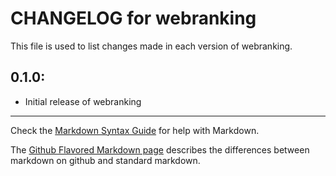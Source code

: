 # CHANGELOG for webranking

This file is used to list changes made in each version of webranking.

## 0.1.0:

* Initial release of webranking

- - -
Check the [Markdown Syntax Guide](http://daringfireball.net/projects/markdown/syntax) for help with Markdown.

The [Github Flavored Markdown page](http://github.github.com/github-flavored-markdown/) describes the differences between markdown on github and standard markdown.
